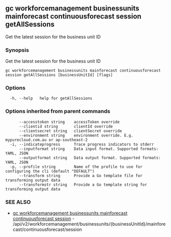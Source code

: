 ## gc workforcemanagement businessunits mainforecast continuousforecast session getAllSessions

Get the latest session for the business unit ID

### Synopsis

Get the latest session for the business unit ID

```
gc workforcemanagement businessunits mainforecast continuousforecast session getAllSessions [businessUnitId] [flags]
```

### Options

```
  -h, --help   help for getAllSessions
```

### Options inherited from parent commands

```
      --accesstoken string    accessToken override
      --clientid string       clientId override
      --clientsecret string   clientSecret override
      --environment string    environment override. E.g. mypurecloud.com.au or ap-southeast-2
  -i, --indicateprogress      Trace progress indicators to stderr
      --inputformat string    Data input format. Supported formats: YAML, JSON
      --outputformat string   Data output format. Supported formats: YAML, JSON
  -p, --profile string        Name of the profile to use for configuring the cli (default "DEFAULT")
      --transform string      Provide a Go template file for transforming output data
      --transformstr string   Provide a Go template string for transforming output data
```

### SEE ALSO

* [gc workforcemanagement businessunits mainforecast continuousforecast session](gc_workforcemanagement_businessunits_mainforecast_continuousforecast_session.html)	 - /api/v2/workforcemanagement/businessunits/{businessUnitId}/mainforecast/continuousforecast/session



